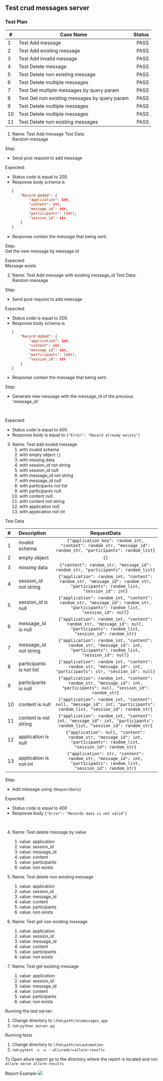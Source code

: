 


## Test crud messages server


### Test Plan

| #    | Case Name                                          | Status|
| ---  |-----------------------------------                 | -----:| 
| 1    | Test Add message                                   |PASS   |
| 2    | Test Add existing message                          |PASS   |
| 3    | Test Add invalid message                           |PASS   |
| 4    | Test Delete message                                |PASS   |
| 5    | Test Delete non existing message                   |PASS   |
| 6    | Test Delete multiple messages                      |PASS   |
| 7    | Test Get multiple messages by query param          |PASS   |
| 8    | Test Get non existing messages by query param      |PASS   |
| 9    | Test Delete multiple messages                      |PASS   |
| 10   | Test Delete multiple messages                      |PASS   |
| 11   | Test Delete non existing messages                  |PASS   |

1. Name: Test Add message 
Test Data: <br>
    Random message

Step: <br>
 - Send post request to add message
     
Expected: <br>
 - Status code is equal to 200.
 - Response body schema is
 ```json
    {
        "Record Added": {
            "application": int,
            "content": str,
            "message_id": str,
            "participants": [str],
            "session_id": str
        }
    }
```
 - Response contain the message that being sent.

Step: <br>
  Get the new message by message id

Expected: <br>
  Message exists
  


2. Name: Test Add message with existing message_id
Test Data: <br>
    Random message

Step: <br>
 - Send post request to add message
     
Expected: <br>
 - Status code is equal to 200.
 - Response body schema is
 ```json
    {
        "Record Added": {
            "application": int,
            "content": str,
            "message_id": str,
            "participants": [str],
            "session_id": str
        }
    }
```
 - Response contain the message that being sent.

Step:
 - Generate new message with the message_id of the previous 'message_id'
<br>

 Expected:
  - Status code is equal to 400
  - Response body is equal to ```{"Error": "Record already exists"}```
  

3. Name: Test add invalid message
    1. with invalid schema
    2. with empty object `{}`
    3. with missing data
    4. with session_id not string
    5. with session_id null
    6. with message_id not string
    7. with message_id null
    8. with participants not list
    9. with participants null
    10. with content null
    11. with content not string
    12. with application null
    13. with application not int

Test Data

| #   | Description                     | RequestData        |
|:--- | :---                            |    :----:   |
| 1   | invalid schema                  | ```{"application_key": random_int, "content": random_str, "message_id": random_str, "participants": random_list}``` |
| 2   | empty object                    |`{}` |
| 3   | missing data                    | ```{"content": random_str, "message_id": random_str, "participants": random_list}```                               |
| 4   | session_id not string           | ```{"application": random_int, "content": random_str, "message_id": random_str, "participants": random_list, "session_id": int}```  |
| 5   | session_id is null              | ```{"application": random_int, "content": random_str, "message_id": random_str, "participants": random_list, "session_id": null}``` |
| 6   | message_id is null              | ```{"application": random_int, "content": random_str, "message_id": null, "participants": random_list, "session_id": random_str}``` |
| 7   | message_id not string           | ```{"application": random_int, "content": random_str, "message_id": int, "participants": random_list, "session_id": null}``` |
| 8   | participants is not list        | ```{"application": random_int, "content": random_str, "message_id": int, "participants": str, "session_id": null}``` |
| 9   | participants is null            | ```{"application": random_int, "content": random_str, "message_id": int, "participants": null, "session_id": random_str}``` |
| 10  | content is null                 | ```{"application": random_int, "content": null, "message_id": int, "participants": random_list, "session_id": random_str}``` |
| 11  | content is not string           | ```{"application": random_int, "content": int, "message_id": int, "participants": random_list, "session_id": random_str}``` |
| 12  | application is null             | ```{"application": null, "content": random_str, "message_id": int, "participants": random_list, "session_id": random_str}``` |
| 13  | application is not int       | ```{"application": str, "content": random_str, "message_id": int, "participants": random_list, "session_id": random_str}``` |

Step:
 - Add message using `{RequestData}`

Expected:
   - Status code is equal to 400
   - Response body
   ```{"Error": "Records data is not valid"}```
   
  
<br>

4. Name: Test delete message by value
    1. value: application
    2. value: session_id
    3. value: message_id
    4. value: content
    5. value: participants
    6. value: non exists

5. Name: Test delete non existing message
    1. value: application
    2. value: session_id
    3. value: message_id
    4. value: content
    5. value: participants
    6. value: non exists


6. Name: Test get non existing message
    1. value: application
    2. value: session_id
    3. value: message_id
    4. value: content
    5. value: participants
    6. value: non exists


8. Name: Test get existing message
    1. value: application
    2. value: session_id
    3. value: message_id
    4. value: content
    5. value: participants
    6. value: non exists


Running the test server:
1. Change directory to `\the\path\to\messages_app`
2. run `python server.py`


Running tests
1. Change directory to `\the\path\to\automation`
2. run `pytest -s -v --alluredir=allure-results`

To Open allure report go to the directory where the report is located
and run `allure serve allure-results`

Report Example
![](allure_example.png)